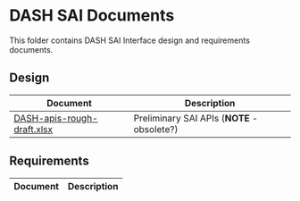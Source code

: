 # DASH SAI Documents

This folder contains DASH SAI Interface design and requirements documents.

## Design

| Document                                               | Description                                |
| ------------------------------------------------------ | ------------------------------------------ |
| [DASH-apis-rough-draft.xlsx](DASH-apis-rough-draft.xlsx) | Preliminary SAI APIs (**NOTE** - obsolete?)   |

## Requirements

| Document                                               | Description                                |
| ------------------------------------------------------ | ------------------------------------------ |